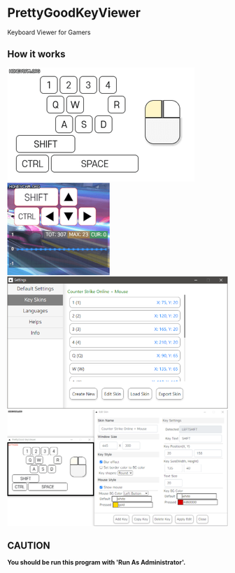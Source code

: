 # PrettyGoodKeyViewer
Keyboard Viewer for Gamers

## How it works

<img src='pgkv104Mouse.gif'>
<img src='pgkv104.gif'>
<img src='pgkv104Settings.png'>
<img src='pgkv104SkinEdit.gif'>

## CAUTION
<b>You should be run this program with 'Run As Administrator'.</b>

